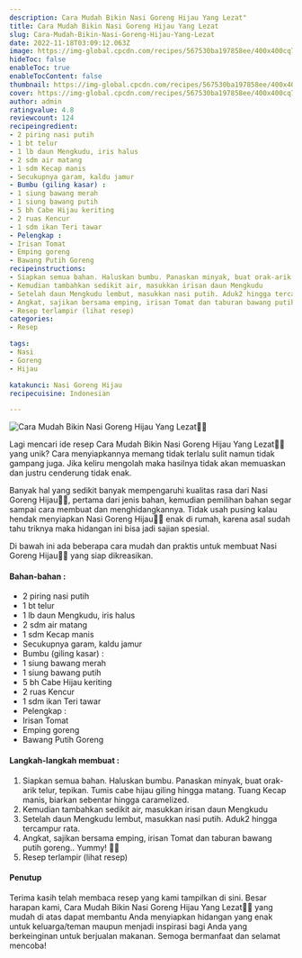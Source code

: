 ```yaml
---
description: Cara Mudah Bikin Nasi Goreng Hijau Yang Lezat"
title: Cara Mudah Bikin Nasi Goreng Hijau Yang Lezat
slug: Cara-Mudah-Bikin-Nasi-Goreng-Hijau-Yang-Lezat
date: 2022-11-18T03:09:12.063Z
image: https://img-global.cpcdn.com/recipes/567530ba197858ee/400x400cq70/photo.jpg
hideToc: false
enableToc: true
enableTocContent: false
thumbnail: https://img-global.cpcdn.com/recipes/567530ba197858ee/400x400cq70/photo.jpg
cover: https://img-global.cpcdn.com/recipes/567530ba197858ee/400x400cq70/photo.jpg
author: admin
ratingvalue: 4.8
reviewcount: 124
recipeingredient:
- 2 piring nasi putih
- 1 bt telur
- 1 lb daun Mengkudu, iris halus
- 2 sdm air matang
- 1 sdm Kecap manis
- Secukupnya garam, kaldu jamur
- Bumbu (giling kasar) :
- 1 siung bawang merah
- 1 siung bawang putih
- 5 bh Cabe Hijau keriting
- 2 ruas Kencur
- 1 sdm ikan Teri tawar
- Pelengkap :
- Irisan Tomat
- Emping goreng
- Bawang Putih Goreng
recipeinstructions:
- Siapkan semua bahan. Haluskan bumbu. Panaskan minyak, buat orak-arik telur, tepikan. Tumis cabe hijau giling hingga matang. Tuang Kecap manis, biarkan sebentar hingga caramelized.
- Kemudian tambahkan sedikit air, masukkan irisan daun Mengkudu
- Setelah daun Mengkudu lembut, masukkan nasi putih. Aduk2 hingga tercampur rata.
- Angkat, sajikan bersama emping, irisan Tomat dan taburan bawang putih goreng.. Yummy! 🤗🤗
- Resep terlampir (lihat resep)
categories:
- Resep

tags:
- Nasi
- Goreng
- Hijau

katakunci: Nasi Goreng Hijau
recipecuisine: Indonesian

---
```


![Cara Mudah Bikin Nasi Goreng Hijau Yang Lezat👩‍🍳](https://img-global.cpcdn.com/recipes/567530ba197858ee/400x400cq70/photo.jpg)

Lagi mencari ide resep Cara Mudah Bikin Nasi Goreng Hijau Yang Lezat👩‍🍳 yang unik? Cara menyiapkannya memang tidak terlalu sulit namun tidak gampang juga. Jika keliru mengolah maka hasilnya tidak akan memuaskan dan justru cenderung tidak enak.

Banyak hal yang sedikit banyak mempengaruhi kualitas rasa dari Nasi Goreng Hijau👩‍🍳, pertama dari jenis bahan, kemudian pemilihan bahan segar sampai cara membuat dan menghidangkannya. Tidak usah pusing kalau hendak menyiapkan Nasi Goreng Hijau👩‍🍳 enak di rumah, karena asal sudah tahu triknya maka hidangan ini bisa jadi sajian spesial.

Di bawah ini ada beberapa cara mudah dan praktis untuk membuat Nasi Goreng Hijau👩‍🍳 yang siap dikreasikan.

<!--inarticleads1-->

#### Bahan-bahan :

- 2 piring nasi putih
- 1 bt telur
- 1 lb daun Mengkudu, iris halus
- 2 sdm air matang
- 1 sdm Kecap manis
- Secukupnya garam, kaldu jamur
- Bumbu (giling kasar) :
- 1 siung bawang merah
- 1 siung bawang putih
- 5 bh Cabe Hijau keriting
- 2 ruas Kencur
- 1 sdm ikan Teri tawar
- Pelengkap :
- Irisan Tomat
- Emping goreng
- Bawang Putih Goreng

<!--inarticleads2-->

#### Langkah-langkah membuat :

1. Siapkan semua bahan. Haluskan bumbu. Panaskan minyak, buat orak-arik telur, tepikan. Tumis cabe hijau giling hingga matang. Tuang Kecap manis, biarkan sebentar hingga caramelized.
1. Kemudian tambahkan sedikit air, masukkan irisan daun Mengkudu
1. Setelah daun Mengkudu lembut, masukkan nasi putih. Aduk2 hingga tercampur rata.
1. Angkat, sajikan bersama emping, irisan Tomat dan taburan bawang putih goreng.. Yummy! 🤗🤗
1. Resep terlampir (lihat resep)

#### Penutup

Terima kasih telah membaca resep yang kami tampilkan di sini. Besar harapan kami, Cara Mudah Bikin Nasi Goreng Hijau Yang Lezat👩‍🍳 yang mudah di atas dapat membantu Anda menyiapkan hidangan yang enak untuk keluarga/teman maupun menjadi inspirasi bagi Anda yang berkeinginan untuk berjualan makanan. Semoga bermanfaat dan selamat mencoba!